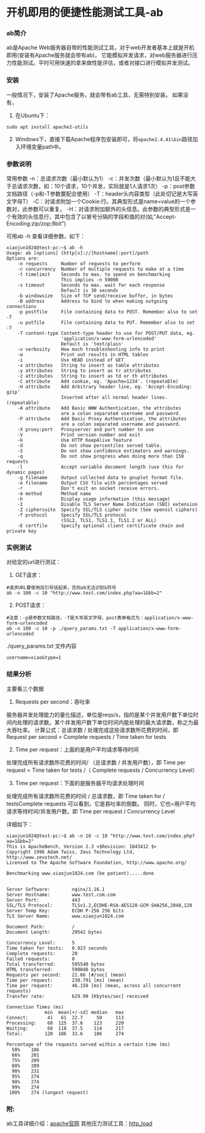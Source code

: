# 开机即用的便捷性能测试工具-ab
### ab简介
ab是Apache Web服务器自带的性能测试工具，对于web开发者基本上就是开机即用(安装有Apache服务就会带有ab)，
它能模拟并发请求，对web服务器进行压力性能测试。平时可用快速的拿来做性能评估，或者对接口进行模拟并发测试。

### 安装
一般情况下，安装了Apache服务，就会带有ab工具，无需特别安装。
如果没有，

1. 在Ubuntu下：
```shell
sudo apt install apache2-utils
```

2. Windows下，直接下载Apache程序包安装即可，将`apache2.4.41\bin`路径加入环境变量path中。

### 参数说明

常用参数
-n：总请求次数（最小默认为1）
-c：并发次数（最小默认为1且不能大于总请求次数，如：10个请求，10个并发，实际就是1人请求1次）
-p：post参数文档路径（-p和-T参数要配合使用）
-T：header头内容类型（此处切记是大写英文字母T）
-C：对请求附加一个Cookie:行。其典型形式是name=value的一个参数对，此参数可以重复。
-H：对请求附加额外的头信息。此参数的典型形式是一个有效的头信息行，其中包含了以冒号分隔的字段和值的对(如,"Accept-Encoding:zip/zop;8bit")

可用ab -h 查看详细参数，如下：

```shell
xiaojun1024@test-pc:~$ ab -h
Usage: ab [options] [http[s]://]hostname[:port]/path
Options are:
    -n requests     Number of requests to perform
    -c concurrency  Number of multiple requests to make at a time
    -t timelimit    Seconds to max. to spend on benchmarking
                    This implies -n 50000
    -s timeout      Seconds to max. wait for each response
                    Default is 30 seconds
    -b windowsize   Size of TCP send/receive buffer, in bytes
    -B address      Address to bind to when making outgoing connections
    -p postfile     File containing data to POST. Remember also to set -T
    -u putfile      File containing data to PUT. Remember also to set -T
    -T content-type Content-type header to use for POST/PUT data, eg.
                    'application/x-www-form-urlencoded'
                    Default is 'text/plain'
    -v verbosity    How much troubleshooting info to print
    -w              Print out results in HTML tables
    -i              Use HEAD instead of GET
    -x attributes   String to insert as table attributes
    -y attributes   String to insert as tr attributes
    -z attributes   String to insert as td or th attributes
    -C attribute    Add cookie, eg. 'Apache=1234'. (repeatable)
    -H attribute    Add Arbitrary header line, eg. 'Accept-Encoding: gzip'
                    Inserted after all normal header lines. (repeatable)
    -A attribute    Add Basic WWW Authentication, the attributes
                    are a colon separated username and password.
    -P attribute    Add Basic Proxy Authentication, the attributes
                    are a colon separated username and password.
    -X proxy:port   Proxyserver and port number to use
    -V              Print version number and exit
    -k              Use HTTP KeepAlive feature
    -d              Do not show percentiles served table.
    -S              Do not show confidence estimators and warnings.
    -q              Do not show progress when doing more than 150 requests
    -l              Accept variable document length (use this for dynamic pages)
    -g filename     Output collected data to gnuplot format file.
    -e filename     Output CSV file with percentages served
    -r              Don't exit on socket receive errors.
    -m method       Method name
    -h              Display usage information (this message)
    -I              Disable TLS Server Name Indication (SNI) extension
    -Z ciphersuite  Specify SSL/TLS cipher suite (See openssl ciphers)
    -f protocol     Specify SSL/TLS protocol
                    (SSL2, TLS1, TLS1.1, TLS1.2 or ALL)
    -E certfile     Specify optional client certificate chain and private key
```


### 实例测试

对给定的url进行测试：
1. GET请求：
```shell
#请求URL要使用双引号括起来，否则ab无法识别&符号
ab -n 100 -c 10 "http://www.test.com/index.php?aa=1&bb=2"
```

2. POST请求：
```shell
#注意：-p是参数文档路径，-T是大写英文字母，post表单格式为：application/x-www-form-urlencoded
ab -n 100 -c 10 -p ./query_params.txt -T application/x-www-form-urlencoded
```
./query_params.txt 文件内容

```shell
username=xiao&type=1
```

### 结果分析

主要看三个数据

1. Requests per second：吞吐率

服务器并发处理能力的量化描述，单位是reqs/s，指的是某个并发用户数下单位时间内处理的请求数。某个并发用户数下单位时间内能处理的最大请求数，称之为最大吞吐率。
计算公式：总请求数 / 处理完成这些请求数所花费的时间，即
Request per second = Complete requests / Time taken for tests

2. Time per request：上面的是用户平均请求等待时间

处理完成所有请求数所花费的时间/ （总请求数 / 并发用户数），即
Time per request = Time taken for tests /（ Complete requests / Concurrency Level）

3. Time per request：下面的是服务器平均请求处理时间

处理完成所有请求数所花费的时间 / 总请求数，即
Time taken for / testsComplete requests
可以看到，它是吞吐率的倒数。
同时，它也=用户平均请求等待时间/并发用户数，即
Time per request / Concurrency Level

详细如下：
```shell
xiaojun1024@test-pc:~$ ab -n 10 -c 10 "http://www.test.com/index.php?aa=1&bb=2"
This is ApacheBench, Version 2.3 <$Revision: 1843412 $>
Copyright 1996 Adam Twiss, Zeus Technology Ltd, http://www.zeustech.net/
Licensed to The Apache Software Foundation, http://www.apache.org/

Benchmarking www.xiaojun1024.com (be patient).....done


Server Software:        nginx/1.16.1
Server Hostname:        www.test.com.com
Server Port:            443
SSL/TLS Protocol:       TLSv1.2,ECDHE-RSA-AES128-GCM-SHA256,2048,128
Server Temp Key:        ECDH P-256 256 bits
TLS Server Name:        www.xiaojun1024.com

Document Path:          /
Document Length:        29542 bytes

Concurrency Level:      5
Time taken for tests:   0.923 seconds
Complete requests:      20
Failed requests:        0
Total transferred:      595540 bytes
HTML transferred:       590840 bytes
Requests per second:    21.66 [#/sec] (mean)
Time per request:       230.791 [ms] (mean)
Time per request:       46.158 [ms] (mean, across all concurrent requests)
Transfer rate:          629.99 [Kbytes/sec] received

Connection Times (ms)
              min  mean[+/-sd] median   max
Connect:       41   61  22.7     50     113
Processing:    68  125  37.6    123     220
Waiting:       68  118  37.5    114     217
Total:        120  186  33.6    186     274

Percentage of the requests served within a certain time (ms)
  50%    186
  66%    201
  75%    209
  80%    209
  90%    231
  95%    274
  98%    274
  99%    274
 100%    274 (longest request)
```



### 附:
ab工具详细介绍：[apache官网](https://httpd.apache.org/docs/2.4/programs/ab.html)
其他压力测试工具：[http_load](https://acme.com/software/http_load/)